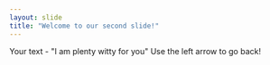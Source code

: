 ```yaml
---
layout: slide
title: "Welcome to our second slide!"
---
```

Your text - "I am plenty witty for you"
Use the left arrow to go back!